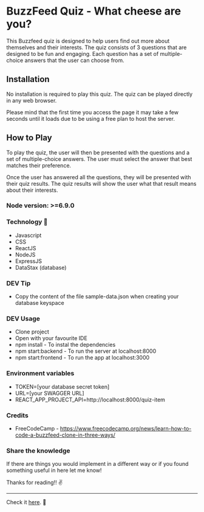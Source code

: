 # BuzzFeed Quiz - What cheese are you?

This Buzzfeed quiz is designed to help users find out more about themselves and their interests. The quiz consists of 3 questions that are designed to be fun and engaging. Each question has a set of multiple-choice answers that the user can choose from.

## Installation

No installation is required to play this quiz. The quiz can be played directly in any web browser.

Please mind that the first time you access the page it may take a few seconds until it loads due to be using a free plan to host the server.

## How to Play

To play the quiz, the user will then be presented with the questions and a set of multiple-choice answers. The user must select the answer that best matches their preference.

Once the user has answered all the questions, they will be presented with their quiz results. The quiz results will show the user what that result means about their interests.

### Node version: >=6.9.0

### Technology :wrench:

- Javascript
- CSS
- ReactJS
- NodeJS
- ExpressJS
- DataStax (database)

### DEV Tip

- Copy the content of the file sample-data.json when creating your database keyspace

### DEV Usage

- Clone project
- Open with your favourite IDE
- npm install - To instal the dependencies
- npm start:backend - To run the server at localhost:8000
- npm start:frontend - To run the app at localhost:3000

### Environment variables

- TOKEN=[your database secret token]
- URL=[your SWAGGER URL]
- REACT_APP_PROJECT_API=http://localhost:8000/quiz-item

### Credits

- FreeCodeCamp - https://www.freecodecamp.org/news/learn-how-to-code-a-buzzfeed-clone-in-three-ways/

### Share the knowledge

If there are things you would implement in a different way or if you found something useful in here let me know!

Thanks for reading!! :v:

---

Check it [here](https://buzzfeed-clone.netlify.app/). :rocket:
